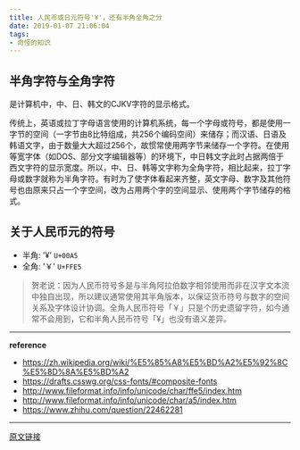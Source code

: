 ```yaml
---
title: 人民币或日元符号'¥'，还有半角全角之分
date: 2019-01-07 21:06:04
tags:
- 奇怪的知识
---
```


## 半角字符与全角字符

是计算机中，中、日、韩文的CJKV字符的显示格式。

<!-- more -->

传统上，英语或拉丁字母语言使用的计算机系统，每一个字母或符号，都是使用一字节的空间（一字节由8比特组成，共256个编码空间）来储存；而汉语、日语及韩语文字，由于数量大大超过256个，故惯常使用两字节来储存一个字符。在使用等宽字体（如DOS、部分文字编辑器等）的环境下，中日韩文字此时占据两倍于西文字符的显示宽度。所以，中、日、韩等文字称为全角字符，相比起来，拉丁字母或数字就称为半角字符。有时为了使字体看起来齐整，英文字母、数字及其他符号也由原来只占一个字空间，改为占用两个字的空间显示、使用两个字节储存的格式。

## 关于人民币元的符号

- 半角: '¥'  `U+00A5`
- 全角: '￥'  `U+FFE5`

> 贺老说：因为人民币符号多是与半角阿拉伯数字相邻使用而非在汉字文本流中独自出现，所以建议通常使用其半角版本，以保证货币符号与数字的空间关系及字体设计协调。全角人民币符号「￥」只是个历史遗留字符，如今通常不会用到，它和半角人民币符号「¥」也没有语义差异。

---

**reference**

- https://zh.wikipedia.org/wiki/%E5%85%A8%E5%BD%A2%E5%92%8C%E5%8D%8A%E5%BD%A2
- https://drafts.csswg.org/css-fonts/#composite-fonts
- http://www.fileformat.info/info/unicode/char/ffe5/index.htm
- http://www.fileformat.info/info/unicode/char/a5/index.htm
- https://www.zhihu.com/question/22462281

---

[原文链接](https://github.com/huangzilong/evolution/issues/4)

